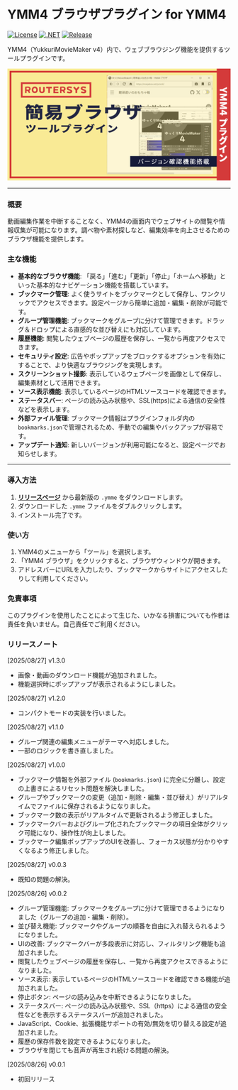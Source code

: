 # YMM4 ブラウザプラグイン for YMM4

[![License](https://img.shields.io/badge/license-MIT-blue.svg)](LICENSE)
[![.NET](https://img.shields.io/badge/.NET-9.0-purple.svg)](#)
[![Release](https://img.shields.io/github/v/release/routersys/YMM4-Browser.svg)](https://github.com/routersys/YMM4-Browser/releases)

YMM4（YukkuriMovieMaker v4）内で、ウェブブラウジング機能を提供するツールプラグインです。

![image](https://github.com/routersys/YMM4-Browser/blob/main/Browser.png)

---

### 概要

動画編集作業を中断することなく、YMM4の画面内でウェブサイトの閲覧や情報収集が可能になります。調べ物や素材探しなど、編集効率を向上させるためのブラウザ機能を提供します。

### 主な機能

- **基本的なブラウザ機能**: 「戻る」「進む」「更新」「停止」「ホームへ移動」といった基本的なナビゲーション機能を搭載しています。
- **ブックマーク管理**: よく使うサイトをブックマークとして保存し、ワンクリックでアクセスできます。設定ページから簡単に追加・編集・削除が可能です。
- **グループ管理機能**: ブックマークをグループに分けて管理できます。ドラッグ＆ドロップによる直感的な並び替えにも対応しています。
- **履歴機能**: 閲覧したウェブページの履歴を保存し、一覧から再度アクセスできます。
- **セキュリティ設定**: 広告やポップアップをブロックするオプションを有効にすることで、より快適なブラウジングを実現します。
- **スクリーンショット撮影**: 表示しているウェブページを画像として保存し、編集素材として活用できます。
- **ソース表示機能**: 表示しているページのHTMLソースコードを確認できます。
- **ステータスバー**: ページの読み込み状態や、SSL(https)による通信の安全性などを表示します。
- **外部ファイル管理**: ブックマーク情報はプラグインフォルダ内の`bookmarks.json`で管理されるため、手動での編集やバックアップが容易です。
- **アップデート通知**: 新しいバージョンが利用可能になると、設定ページでお知らせします。

---

### 導入方法

1. **[リリースページ](https://github.com/routersys/YMM4-Browser/releases)** から最新版の `.ymme` をダウンロードします。
2. ダウンロードした `.ymme` ファイルをダブルクリックします。
3. インストール完了です。

### 使い方
1. YMM4のメニューから「ツール」を選択します。
2. 「YMM4 ブラウザ」をクリックすると、ブラウザウィンドウが開きます。
3. アドレスバーにURLを入力したり、ブックマークからサイトにアクセスしたりして利用してください。

### 免責事項

このプラグインを使用したことによって生じた、いかなる損害についても作者は責任を負いません。自己責任でご利用ください。

### リリースノート
[2025/08/27] v1.3.0
- 画像・動画のダウンロード機能が追加されました。
- 機能選択時にポップアップが表示されるようにしました。

[2025/08/27] v1.2.0
- コンパクトモードの実装を行いました。

[2025/08/27] v1.1.0
- グループ関連の編集メニューがテーマへ対応しました。
- 一部のロジックを書き直しました。

[2025/08/27] v1.0.0
- ブックマーク情報を外部ファイル (`bookmarks.json`) に完全に分離し、設定の上書きによるリセット問題を解決しました。
- グループやブックマークの変更（追加・削除・編集・並び替え）がリアルタイムでファイルに保存されるようになりました。
- ブックマーク数の表示がリアルタイムで更新されるよう修正しました。
- ブックマークバーおよびグループ化されたブックマークの項目全体がクリック可能になり、操作性が向上しました。
- ブックマーク編集ポップアップのUIを改善し、フォーカス状態が分かりやすくなるよう修正しました。

[2025/08/27] v0.0.3
- 既知の問題の解決。

[2025/08/26] v0.0.2
- グループ管理機能: ブックマークをグループに分けて管理できるようになりました（グループの追加・編集・削除）。
- 並び替え機能: ブックマークやグループの順番を自由に入れ替えられるようになりました。
- UIの改善: ブックマークバーが多段表示に対応し、フィルタリング機能も追加されました。
- 閲覧したウェブページの履歴を保存し、一覧から再度アクセスできるようになりました。
- ソース表示: 表示しているページのHTMLソースコードを確認できる機能が追加されました。
- 停止ボタン: ページの読み込みを中断できるようになりました。
- ステータスバー: ページの読み込み状態や、SSL（https）による通信の安全性などを表示するステータスバーが追加されました。
- JavaScript、Cookie、拡張機能サポートの有効/無効を切り替える設定が追加されました。
- 履歴の保存件数を設定できるようになりました。
- ブラウザを閉じても音声が再生され続ける問題の解決。

[2025/08/26] v0.0.1
- 初回リリース
